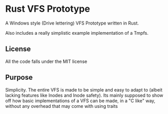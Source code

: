 # Rust VFS Prototype

A Windows style (Drive lettering) VFS Prototype written in Rust.

Also includes a really simplistic example implementation of a Tmpfs.

## License

All the code falls under the MIT license

## Purpose 

Simplicity. The entire VFS is made to be simple and easy to adapt to (albeit lacking features like Inodes and Inode safety). Its mainly supposed to show off how basic implementations of a VFS can be made, in a "C like" way, without any overhead that may come with using traits
